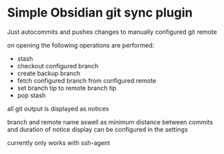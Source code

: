 # Simple Obsidian git sync plugin 

Just autocommits and pushes changes to manually configured git remote 

on opening the following operations are performed: 
- stash 
- checkout configured branch
- create backup branch 
- fetch configured branch from configured remote 
- set branch tip to remote branch tip
- pop stash

all git output is displayed as notices

branch and remote name aswell as minimum distance between commits and duration of notice display can be configured in the settings 


currently only works with ssh-agent 

